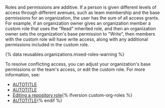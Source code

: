 Roles and permissions are additive. If a person is given different levels of access through different avenues, such as team membership and the base permissions for an organization, the user has the sum of all access grants. For example, if an organization owner gives an organization member a custom role that uses the "Read" inherited role, and then an organization owner sets the organization's base permission to "Write", then members with the custom role will have write access, along with any additional permissions included in the custom role.

{% data reusables.organizations.mixed-roles-warning %}

To resolve conflicting access, you can adjust your organization's base permissions or the team's access, or edit the custom role. For more information, see:
* [AUTOTITLE](/organizations/managing-user-access-to-your-organizations-repositories/setting-base-permissions-for-an-organization)
* [AUTOTITLE](/organizations/managing-user-access-to-your-organizations-repositories/managing-team-access-to-an-organization-repository)
* [Editing a repository role](/organizations/managing-user-access-to-your-organizations-repositories/managing-repository-roles/managing-custom-repository-roles-for-an-organization#editing-a-repository-role){% ifversion custom-org-roles %}
* [AUTOTITLE](/organizations/managing-peoples-access-to-your-organization-with-roles/managing-custom-organization-roles#editing-a-custom-role){% endif %}
